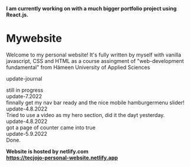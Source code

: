 **I am currently working on with a much bigger portfolio project using React.js.**

# Mywebsite
Welcome to my personal website! It's fully written by myself with vanilla javascript, CSS and HTML as a course assingment of "web-development fundamental" from Hämeen University of Applied Sciences


update-journal

still in progress<br>
update-7.2022 <br>
finnally get my nav bar ready and the nice mobile hamburgermenu slider!<br>
update-4.8.2022 <br>
Tried to use a video as my hero section, did it the dayt yesterday.<br>
update-4.8.2022 <br>
got a page of counter came into true <br>
update-5.9.2022 <br>
Done.

**Website is hosted by netlify.com<br>
https://tecjojo-personal-website.netlify.app**


